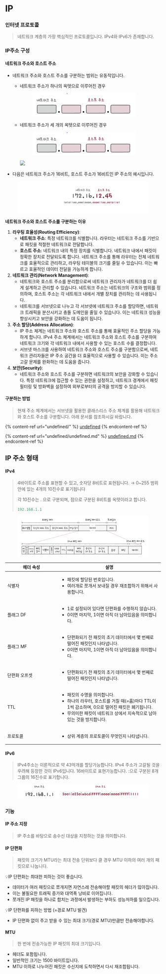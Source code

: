 # IP

### 인터넷 프로토콜

> 네트워크 계층의 가장 핵심적인 프로토콜입니다. IPv4와 IPv6가 존재합니다.

### IP주소 구성

#### 네트워크 주소와 호스트 주소

* 네트워크 주소와 호스트 주소를 구분하는 범위는 유동적입니다.
  *   네트워크 주소가 하나의 옥텟으로 이루어진 경우

      <figure><img src="../../../.gitbook/assets/네트워크.PNG" alt=""><figcaption></figcaption></figure>
  *   네트워크 주소가 세 개의 옥텟으로 이루어진 경우

      <figure><img src="../../../.gitbook/assets/image (1) (1) (1) (1) (1).png" alt=""><figcaption></figcaption></figure>

      ![](https://prod-files-secure.s3.us-west-2.amazonaws.com/e7472e42-7118-406f-8758-f9c76b1cf86a/6529f8fe-d0fb-467f-8bcf-97dca6fee997/Untitled.png)
* 다음은 네트워크 주소가 16비트, 호스트 주소가 16비트인 IP 주소의 예시입니다.

<figure><img src="../../../.gitbook/assets/image (8).png" alt=""><figcaption></figcaption></figure>

**네트워크 주소와 호스트 주소를 구분하는 이유**&#x20;

1. **라우팅 효율성(Routing Efficiency)**:
   * **네트워크 주소**: 특정 네트워크를 식별합니다. 라우터는 네트워크 주소를 기반으로 패킷을 적절한 네트워크로 전달합니다.
   * **호스트 주소**: 네트워크 내의 특정 장치를 식별합니다. 네트워크 내에서 패킷이 정확한 장치로 전달되도록 합니다. 네트워크 주소를 통해 라우터는 전체 네트워크를 효율적으로 관리하고, 라우팅 테이블의 크기를 줄일 수 있습니다. 이는 빠르고 효율적인 데이터 전달을 가능하게 합니다.
2. **네트워크 관리(Network Management)**:
   * 네트워크와 호스트 주소를 분리함으로써 네트워크 관리자가 네트워크를 더 쉽게 설계하고 관리할 수 있습니다. 네트워크 주소는 네트워크의 구조와 범위를 정의하며, 호스트 주소는 각 네트워크 내에서 개별 장치를 관리하는 데 사용됩니다.
   * 네트워크를 서브넷으로 나누고 각 서브넷에 네트워크 주소를 할당하면, 네트워크 트래픽을 분산시키고 충돌 도메인을 줄일 수 있습니다. 이는 네트워크 성능을 향상시키고 보안을 강화하는 데 도움이 됩니다.
3. **주소 할당(Address Allocation)**:
   * IP 주소 체계는 네트워크 주소와 호스트 주소를 통해 효율적인 주소 할당을 가능하게 합니다. IPv4 주소 체계에서는 네트워크 주소와 호스트 주소를 구분하여 네트워크 크기와 각 네트워크 내에서 사용할 수 있는 호스트 수를 결정합니다.
   * 서브넷 마스크를 사용하여 네트워크 주소와 호스트 주소를 구분함으로써, 네트워크 관리자들은 IP 주소 공간을 더 효율적으로 사용할 수 있습니다. 이는 주소 고갈 문제를 완화하는 데 도움을 줍니다.
4. **보안(Security)**:
   * 네트워크 주소와 호스트 주소를 구분하면 네트워크의 보안을 강화할 수 있습니다. 특정 네트워크에 접근할 수 있는 권한을 설정하고, 네트워크 경계에서 패킷 필터링 및 방화벽을 설정하여 외부로부터의 공격을 방지할 수 있습니다.





#### 구분하는 방법&#x20;

> 현재 주소 체계에서는 서브넷을 활용한 클래스리스 주소 체계를 활용해 네트워크와 호스트 주소를 구분합니다. 아래 문서를 참조하시길 바랍니다.&#x20;

{% content-ref url="undefined/" %}
[undefined](undefined/)
{% endcontent-ref %}

{% content-ref url="undefined/undefined.md" %}
[undefined.md](undefined/undefined.md)
{% endcontent-ref %}

## IP 주소 형태

#### IPv4

> 4바이트로 주소를 표현할 수 있고, 숫자당 8비트로 표현됩니다. → 0\~255 범위 안에 있는 4개의 10진수로 표기됩니다
>
> 각 10진수는 . 으로 구분되며, 점으로 구분된 8비트를 옥텟이라고 합니다.
>
> ```java
> 192.168.1.1
> ```



<figure><img src="../../../.gitbook/assets/image (6).png" alt=""><figcaption></figcaption></figure>

<table><thead><tr><th width="156">헤더 속성</th><th>설명 </th></tr></thead><tbody><tr><td>식별자</td><td><ul><li>패킷에 할당된 번호입니다. </li><li>여러개로 쪼개서 보내질 경우 재조합하기 위해서 사용합니다.</li></ul></td></tr><tr><td>플래그 DF</td><td><ul><li>1로 설정되어 있다면 단편화를 수행하지 않습니다.</li><li>0이면 마지막, 1이면 아직 더 남아있음을 의미합니다.</li></ul></td></tr><tr><td>플래그 MF</td><td><ul><li>단편화되기 전 패킷의 초기 데이터에서 몇 번째로 떨어진 패킷인지 나타냅니다.</li><li>0이면 마지막, 1이면 아직 더 남아있음을 의미합니다.</li></ul></td></tr><tr><td>단편화 오프셋</td><td><ul><li>단편화되기 전 패킷의 초기 데이터에서 몇 번째로 떨어진 패킷인지 나타냅니다.</li></ul></td></tr><tr><td>TTL</td><td><ul><li>패킷의 수명을 의미합니다.</li><li>하나의 라우터, 호스트를 거칠 때(=홉)마다 TTL이 1씩 감소하며, 0으로 떨어진 패킷은 폐기됩니다.</li><li>무의미한 패킷이 네트워크 상에서 지속적으로 남아있는 것을 방지합니다.</li></ul></td></tr><tr><td>프로토콜</td><td><ul><li>상위 계층의 프로토콜이 무엇인지 나타냅니다.</li></ul></td></tr></tbody></table>



#### IPv6

> IPv4주소는 이론적으로 약 43억개를 할당가능합니다. IPv4 주소가 고갈될 것을 우려해 등장한 것이 IPv6입니다. 16바이트로 표현가능합니다. :으로 구분된 8개 그룹의 16진수로 표기합니다.

<figure><img src="../../../.gitbook/assets/image (7).png" alt=""><figcaption></figcaption></figure>

### 기능

#### IP 주소 지정

> IP 주소를 바탕으로 송수신 대상을 지정하는 것을 의미합니다.

#### IP 단편화

> 패킷의 크기가 MTU라는 최대 전송 단위보다 클 경우 MTU 이하의 여러 개의 패킷으로 나눕니다.

💡IP 단편화는 최대한 피하는 것이 좋습니다.

* 데이터가 여러 패킷으로 쪼개지면 자연스레 전송해야할 패킷의 헤더가 많아집니다.
* 이는 불필요한 트래픽 증가와 대역폭 낭비로 이어집니다.
* 쪼개진 IP 패킷을 하나로 합치는 과정에서 발생하는 부하도 성능저하를 일으킵니다.

💡IP 단편화를 피하는 방법 (=경로 MTU 발견)

* IP 단편화 없이 주고 받을 수 있는 최대 크기(경로 MTU)만큼만 전송해야합니다.

#### MTU

> 한 번에 전송가능한 IP 패킷의 최대 크기입니다.

* 헤더도 포함됩니다.
* 일반적인 크기는 1500 바이트입니다.
* MTU 이하로 나누어진 패킷은 수신지에 도착하면서 다시 재조합됩니다.
